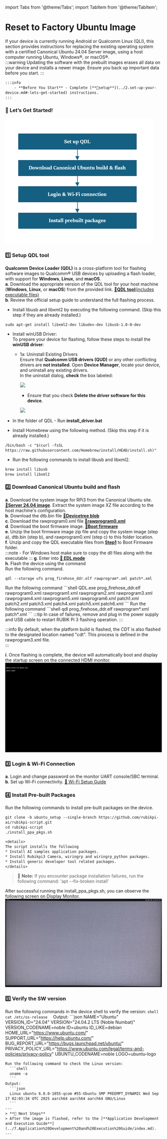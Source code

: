 import Tabs from '@theme/Tabs';
import TabItem from '@theme/TabItem';

# Reset to Factory Ubuntu Image

If your device is currently running Android or Qualcomm Linux (QLI), this section provides instructions for replacing the existing operating system with a certified Canonical Ubuntu 24.04 Server image, using a host computer running Ubuntu, Windows®, or macOS®.  
 :::warning
    Updating the software with the prebuilt images erases all data on your device and installs a newer image. Ensure you back up important data before you start.
    ::: 
    
	:::info 
		- **Before You Start** - Complete [**🔗setup**](../2.set-up-your-device.md#-lets-get-started) instructions.  
	:::

### 🏁 Let’s Get Started!
![](../images/Workflow4.png) 


### 1️⃣ Setup QDL tool   
**Qualcomm Device Loader (QDL)** is a cross-platform tool for flashing software images to Qualcomm® USB devices by uploading a flash loader, with support for **Windows**, **Linux**, and **macOS**.  
**a**. Download the appropriate version of the QDL tool for your host machine (**Windows**, **Linux**, or **macOS**) from the provided link.  [**🔗QDL tool**(includes executable files)](https://softwarecenter.qualcomm.com/catalog/item/Qualcomm_Device_Loader)    
**b**. Review the official setup guide to understand the full flashing process. 
<a id="flashQDL"></a>
<Tabs>

<TabItem value="uhost" label="Ubuntu host">

* Install libusb and libxml2 by executing the following command. (Skip this step if they are already installed.)

```shell
sudo apt-get install libxml2-dev libudev-dev libusb-1.0-0-dev
```

</TabItem>
<TabItem value="whost" label="Windows host">

* Install winUSB Driver:  
   	To prepare your device for flashing, follow these steps to install the **winUSB driver**:   
	- 1a: Uninstall Existing Drivers    
	Ensure that **Qualcomm USB drivers (QUD)** or any other conflicting drivers are **not installed**.
	Open **Device Manager**, locate your device, and uninstall any existing drivers.  
	In the uninstall dialog, **check** the box labeled:  

         ![](../images/image-24.jpg) 

         * Ensure that you check **Delete the driver software for this device**.

         ![](../images/image-25.jpg)

* In the folder of QDL - Run **install_driver.bat** 

</TabItem>
<TabItem value="mhost" label="macOS host">

* Install Homebrew using the following method. (Skip this step if it is already installed.)

```shell
/bin/bash -c "$(curl -fsSL https://raw.githubusercontent.com/Homebrew/install/HEAD/install.sh)"
```

* Run the following commands to install libusb and libxml2.

```shell
brew install libusb
brew install libxml2
```
</TabItem>
</Tabs>


### 2️⃣  Download Canonical Ubuntu build and flash
**a**. Download the system image for RPi3 from the Canonical Ubuntu site. [**🔗Server 24.04 image**](https://people.canonical.com/~platform/images/qualcomm-iot/rubikpi3/ubuntu-server-24.04/x00/ubuntu-24.04-preinstalled-server-arm64+rubikpi3-20250912-127.img.xz). Extract the system image XZ file according to the host machine's configuration.    
**b**. Download the dtb.bin file [**🔗Devicetree blob**](https://people.canonical.com/~platform/images/qualcomm-iot/rubikpi3/ubuntu-server-24.04/x00/dtb.bin)  
**c**. Download the rawprogram0.xml file [**🔗rawprogram0.xml**](https://people.canonical.com/~platform/images/qualcomm-iot/rubikpi3/ubuntu-server-24.04/x00/rawprogram0.xml)  
**d**. Download the boot firmware image. [**🔗Boot firmware**](https://thundercomm.s3.dualstack.ap-northeast-1.amazonaws.com/uploads/web/rubik-pi-3/nhlos-bins/QLI.1.4-ubuntu-rubikpi3-nhlos-bins-20250912-127.tar.gz)  
**e**. Unzip the boot firmware image zip file and copy the system image (step a), dtb.bin (step b), and rawprogram0.xml (step c) to this folder location.   
**f**. Unzip and copy the QDL executable files from [**Step1**](#1️⃣-setup-qdl-tool) to Boot Firmware folder.  
  :::note
    - For Windows host make sure to copy the dll files along with the executable
  :::
**g**. Enter into [**🔗 EDL mode**](../2.set-up-your-device.md#enter-into-edl-mode)   
**h**. Flash the device using the command  
<Tabs>
<TabItem value="uhost" label="Ubuntu host">
Run the following command.
```shell
qdl --storage ufs prog_firehose_ddr.elf rawprogram*.xml patch*.xml
```
</TabItem>
<TabItem value="whost" label="Windows host">
Run the following command 
```shell
QDL.exe prog_firehose_ddr.elf rawprogram0.xml rawprogram1.xml rawprogram2.xml rawprogram3.xml rawprogram4.xml rawprogram5.xml rawprogram6.xml patch1.xml patch2.xml patch3.xml patch4.xml patch5.xml patch6.xml
```
</TabItem>
<TabItem value="mhost" label="macOS host">
Run the following command
```shell
qdl prog_firehose_ddr.elf rawprogram*.xml patch*.xml
```
</TabItem>
</Tabs>
:::tip
 In case of failures, remove and plug in the power supply and USB cable to restart RUBIK Pi 3 flashing operation.
 :::

 :::info
 By default, when the platform build is flashed, the CDT is also flashed to the designated location named "cdt". This process is defined in the rawprogram3.xml file.   
:::

**i**. Once flashing is complete, the device will automatically boot and display the startup screen on the connected HDMI monitor.  
 ![](../images/Login_prompt.png)

### 3️⃣ Login & Wi-Fi Connection 
**a**. Login and change password on the monitor UART console/SBC terminal.    
**b**. Set up Wi-Fi connectivity.  [🔗 Wi-Fi Setup Guide](../2.set-up-your-device.md#connect-to-the-network)

### 4️⃣ Install Pre-built Packages 
Run the following commands to install pre-built packages on the device.    
```shell
git clone -b ubuntu_setup --single-branch https://github.com/rubikpi-ai/rubikpi-script.git
cd rubikpi-script
./install_ppa_pkgs.sh 
```

	<details>
	The script installs the following       
	* Install AI samples application packages.  
	* Install Rubikpi3 Camera, wiringrp and wiringrp_python packages.  
	* Install generic developer tool related packages.  
	</details>

  > 📌 **Note:** If you encounter package installation failures, run the following command: 'apt --fix-broken install' 
  
After successful running the install_ppa_pkgs.sh, you can observe the following screen on Display Monitor.
![](../images/__images_hdmi_monitor_Server.png)
 
 
### 5️⃣ Verify the SW version
  Run the following commands in the device shell to verify the version: 
    ```shell
    cat /etc/os-release 
    ```
  Output: 
    ```json
  NAME="Ubuntu"
  VERSION_ID="24.04"
  VERSION="24.04.2 LTS (Noble Numbat)"
  VERSION_CODENAME=noble
  ID=ubuntu
  ID_LIKE=debian
  HOME_URL="https://www.ubuntu.com/"
  SUPPORT_URL="https://help.ubuntu.com/"
  BUG_REPORT_URL="https://bugs.launchpad.net/ubuntu/"
  PRIVACY_POLICY_URL="https://www.ubuntu.com/legal/terms-and-policies/privacy-policy"
  UBUNTU_CODENAME=noble
  LOGO=ubuntu-logo
  ```
  Run the following command to check the Linux version:
    ```shell
    uname -a
    ```
  Output:
    ```json
    Linux ubuntu 6.8.0-1055-qcom #55-Ubuntu SMP PREEMPT_DYNAMIC Wed Sep 17 02:03:34 UTC 2025 aarch64 aarch64 aarch64 GNU/Linux  
    ```
---
> **🧭 Next Steps**
> After the image is flashed, refer to the [**Application Development and Execution Guide**](../7.Application%20Development%20and%20Execution%20Guide/index.md).
---